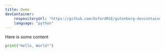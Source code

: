 ```yaml
---
title: Demo
devContainer:
    respositoryUrl: "https://github.com/OxfordRSE/gutenberg-devcontainer-ci.git"
    language: "python"
---
```


Here is some content

```python
print("Hello, World!")
```

